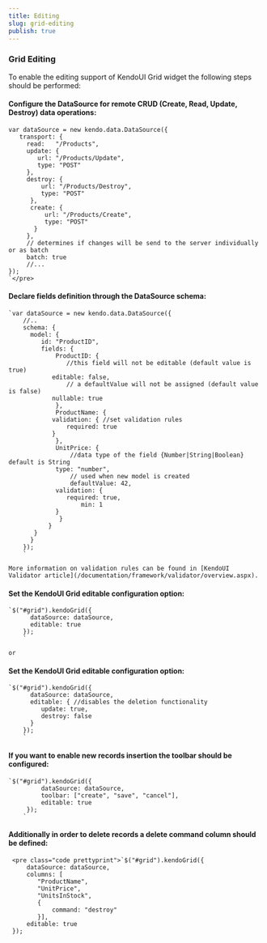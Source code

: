 ```yaml
---
title: Editing
slug: grid-editing
publish: true
---
```


### Grid Editing
 <div class="description"> 

To enable the editing support of KendoUI Grid widget the following steps should be performed:

  

#### Configure the DataSource for remote CRUD  (Create, Read, Update, Destroy) data operations:

    var dataSource = new kendo.data.DataSource({
       transport: {
         read:   "/Products",
         update: {
    	    url: "/Products/Update",
    	    type: "POST"
         },
         destroy: {
             url: "/Products/Destroy",
             type: "POST"
          },
          create: {
              url: "/Products/Create",
              type: "POST"
           }
         },
         // determines if changes will be send to the server individually or as batch
         batch: true 
         //...
    });
    `</pre>   

#### Declare fields definition through the DataSource schema:
     
    `var dataSource = new kendo.data.DataSource({
        //..
        schema: {
          model: {
             id: "ProductID",
             fields: {
                 ProductID: { 
                    //this field will not be editable (default value is true)
        		editable: false, 
                    // a defaultValue will not be assigned (default value is false)
           		nullable: true
        	     },
                 ProductName: { 
        		validation: { //set validation rules
        		    required: true 
        		} 
                 },
                 UnitPrice: { 
                     //data type of the field {Number|String|Boolean} default is String
        		 type: "number", 
                     // used when new model is created
                     defaultValue: 42, 
        		 validation: { 
        		    required: true, 
                        min: 1
        		 }
                  }
        	   }
           }
          }
        });
        `  

    More information on validation rules can be found in [KendoUI Validator article](/documentation/framework/validator/overview.aspx).
      

#### Set the KendoUI Grid editable configuration option:
     
    `$("#grid").kendoGrid({
          dataSource: dataSource,
          editable: true
        });
        `  

    or
      

#### Set the KendoUI Grid editable configuration option:
     
    `$("#grid").kendoGrid({
          dataSource: dataSource,
          editable: { //disables the deletion functionality 
        	 update: true, 
        	 destroy: false
          }
        });
        `   

#### If you want to enable new records insertion the toolbar should be configured:
     
    `$("#grid").kendoGrid({
             dataSource: dataSource,
             toolbar: ["create", "save", "cancel"],
             editable: true
         });
        `   

#### Additionally in order to delete records a delete command column should be defined:
     <pre class="code prettyprint">`$("#grid").kendoGrid({
         dataSource: dataSource,
         columns: [
    		"ProductName", 
    		"UnitPrice", 
    		"UnitsInStock",
    		{ 
    		    command: "destroy"
    		}],
         editable: true
     });

  </div>